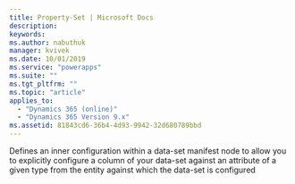 ```yaml
---
title: Property-Set | Microsoft Docs
description: 
keywords:
ms.author: nabuthuk
manager: kvivek
ms.date: 10/01/2019
ms.service: "powerapps"
ms.suite: ""
ms.tgt_pltfrm: ""
ms.topic: "article"
applies_to: 
  - "Dynamics 365 (online)"
  - "Dynamics 365 Version 9.x"
ms.assetid: 81843cd6-36b4-4d93-9942-32d680789bbd
---
```


Defines an inner configuration within a data-set manifest node to allow you to explicitly configure a column of your data-set against an attribute of a given type from the entity against which the data-set is configured